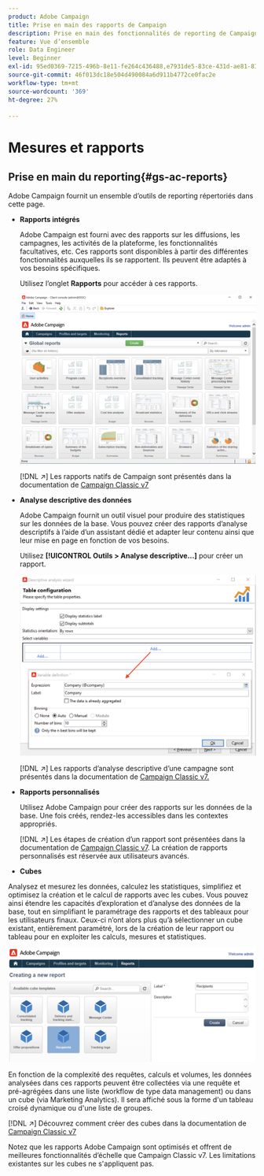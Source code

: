 ```yaml
---
product: Adobe Campaign
title: Prise en main des rapports de Campaign
description: Prise en main des fonctionnalités de reporting de Campaign
feature: Vue d’ensemble
role: Data Engineer
level: Beginner
exl-id: 95ed0369-7215-496b-8e11-fe264c436488,e7931de5-83ce-431d-ae81-83793d257550
source-git-commit: 46f013dc18e504d490084a6d911b4772ce0fac2e
workflow-type: tm+mt
source-wordcount: '369'
ht-degree: 27%

---
```


# Mesures et rapports

## Prise en main du reporting{#gs-ac-reports}

Adobe Campaign fournit un ensemble d’outils de reporting répertoriés dans cette page.

* **Rapports intégrés**

   Adobe Campaign est fourni avec des rapports sur les diffusions, les campagnes, les activités de la plateforme, les fonctionnalités facultatives, etc. Ces rapports sont disponibles à partir des différentes fonctionnalités auxquelles ils se rapportent. Ils peuvent être adaptés à vos besoins spécifiques.

   Utilisez l’onglet **Rapports** pour accéder à ces rapports.

   ![](assets/built-in-reports.png)

   [!DNL :arrow_upper_right:] Les rapports natifs de Campaign sont présentés dans la documentation de  [Campaign Classic v7](https://experienceleague.adobe.com/docs/campaign-classic/using/reporting/accessing-built-in-reports/about-campaign-built-in-reports.html)

* **Analyse descriptive des données**

   Adobe Campaign fournit un outil visuel pour produire des statistiques sur les données de la base. Vous pouvez créer des rapports d’analyse descriptifs à l’aide d’un assistant dédié et adapter leur contenu ainsi que leur mise en page en fonction de vos besoins.

   Utilisez **[!UICONTROL Outils > Analyse descriptive...]** pour créer un rapport.

   ![](assets/desc-analysis-report.png)

   [!DNL :arrow_upper_right:] Les rapports d’analyse descriptive d’une campagne sont présentés dans la documentation de  [Campaign Classic v7.](https://experienceleague.adobe.com/docs/campaign-classic/using/reporting/analyzing-populations/about-descriptive-analysis.html)

* **Rapports personnalisés**

   Utilisez Adobe Campaign pour créer des rapports sur les données de la base. Une fois créés, rendez-les accessibles dans les contextes appropriés.

   [!DNL :arrow_upper_right:] Les étapes de création d’un rapport sont présentées dans la documentation de  [Campaign Classic v7](https://experienceleague.adobe.com/docs/campaign-classic/using/reporting/creating-new-reports/about-reports-creation-in-campaign.html). La création de rapports personnalisés est réservée aux utilisateurs avancés.

* **Cubes**

   
Analysez et mesurez les données, calculez les statistiques, simplifiez et optimisez la création et le calcul de rapports avec les cubes.  Vous pouvez ainsi étendre les capacités d’exploration et d’analyse des données de la base, tout en simplifiant le paramétrage des rapports et des tableaux pour les utilisateurs finaux. Ceux-ci n’ont alors plus qu’à sélectionner un cube existant, entièrement paramétré, lors de la création de leur rapport ou tableau pour en exploiter les calculs, mesures et statistiques.

   ![](assets/create-a-report.png)

   En fonction de la complexité des requêtes, calculs et volumes, les données analysées dans ces rapports peuvent être collectées via une requête et pré-agrégées dans une liste (workflow de type data management) ou dans un cube (via Marketing Analytics). Il sera affiché sous la forme d&#39;un tableau croisé dynamique ou d&#39;une liste de groupes.

   [!DNL :arrow_upper_right:] Découvrez comment créer des cubes dans la documentation de  [Campaign Classic v7](https://experienceleague.adobe.com/docs/campaign-classic/using/reporting/designing-reports-with-cubes/about-cubes.html)


Notez que les rapports Adobe Campaign sont optimisés et offrent de meilleures fonctionnalités d’échelle que Campaign Classic v7. Les limitations existantes sur les cubes ne s&#39;appliquent pas.

